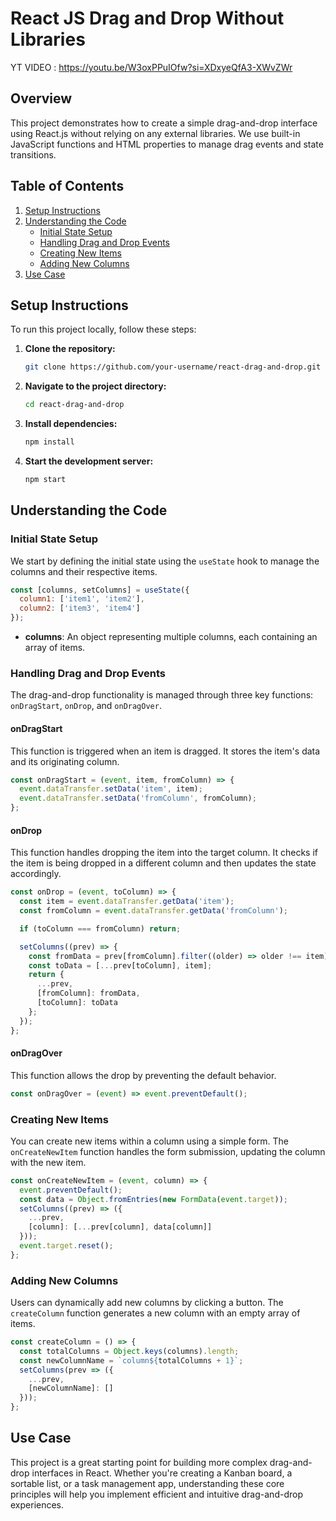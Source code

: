 # React JS Drag and Drop Without Libraries

YT VIDEO : https://youtu.be/W3oxPPuIOfw?si=XDxyeQfA3-XWvZWr

## Overview

This project demonstrates how to create a simple drag-and-drop interface using React.js without relying on any external libraries. We use built-in JavaScript functions and HTML properties to manage drag events and state transitions.

## Table of Contents
1. [Setup Instructions](#setup-instructions)
2. [Understanding the Code](#understanding-the-code)
    - [Initial State Setup](#initial-state-setup)
    - [Handling Drag and Drop Events](#handling-drag-and-drop-events)
    - [Creating New Items](#creating-new-items)
    - [Adding New Columns](#adding-new-columns)
3. [Use Case](#use-case)

## Setup Instructions

To run this project locally, follow these steps:

1. **Clone the repository:**
   ```bash
   git clone https://github.com/your-username/react-drag-and-drop.git
   ```

2. **Navigate to the project directory:**
   ```bash
   cd react-drag-and-drop
   ```

3. **Install dependencies:**
   ```bash
   npm install
   ```

4. **Start the development server:**
   ```bash
   npm start
   ```

## Understanding the Code

### Initial State Setup

We start by defining the initial state using the `useState` hook to manage the columns and their respective items.

```javascript
const [columns, setColumns] = useState({
  column1: ['item1', 'item2'],
  column2: ['item3', 'item4']
});
```

- **columns**: An object representing multiple columns, each containing an array of items.

### Handling Drag and Drop Events

The drag-and-drop functionality is managed through three key functions: `onDragStart`, `onDrop`, and `onDragOver`.

#### onDragStart

This function is triggered when an item is dragged. It stores the item's data and its originating column.

```javascript
const onDragStart = (event, item, fromColumn) => {
  event.dataTransfer.setData('item', item);
  event.dataTransfer.setData('fromColumn', fromColumn);
};
```

#### onDrop

This function handles dropping the item into the target column. It checks if the item is being dropped in a different column and then updates the state accordingly.

```javascript
const onDrop = (event, toColumn) => {
  const item = event.dataTransfer.getData('item');
  const fromColumn = event.dataTransfer.getData('fromColumn');

  if (toColumn === fromColumn) return;

  setColumns((prev) => {
    const fromData = prev[fromColumn].filter((older) => older !== item);
    const toData = [...prev[toColumn], item];
    return {
      ...prev,
      [fromColumn]: fromData,
      [toColumn]: toData
    };
  });
};
```

#### onDragOver

This function allows the drop by preventing the default behavior.

```javascript
const onDragOver = (event) => event.preventDefault();
```

### Creating New Items

You can create new items within a column using a simple form. The `onCreateNewItem` function handles the form submission, updating the column with the new item.

```javascript
const onCreateNewItem = (event, column) => {
  event.preventDefault();
  const data = Object.fromEntries(new FormData(event.target));
  setColumns((prev) => ({
    ...prev,
    [column]: [...prev[column], data[column]]
  }));
  event.target.reset();
};
```

### Adding New Columns

Users can dynamically add new columns by clicking a button. The `createColumn` function generates a new column with an empty array of items.

```javascript
const createColumn = () => {
  const totalColumns = Object.keys(columns).length;
  const newColumnName = `column${totalColumns + 1}`;
  setColumns(prev => ({
    ...prev,
    [newColumnName]: []
  }));
};
```

## Use Case

This project is a great starting point for building more complex drag-and-drop interfaces in React. Whether you're creating a Kanban board, a sortable list, or a task management app, understanding these core principles will help you implement efficient and intuitive drag-and-drop experiences.

